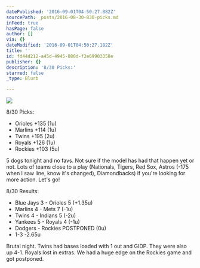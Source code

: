 ```yaml
---
datePublished: '2016-09-01T04:50:27.882Z'
sourcePath: _posts/2016-08-30-830-picks.md
inFeed: true
hasPage: false
author: []
via: {}
dateModified: '2016-09-01T04:50:27.182Z'
title: ''
id: fd44d212-a45d-4945-880d-f2e69903358e
publisher: {}
description: '8/30 Picks:'
starred: false
_type: Blurb

---
```

![](https://the-grid-user-content.s3-us-west-2.amazonaws.com/dc7f55c2-850b-4ed3-a3bd-72de9d052e51.jpg)

8/30 Picks:

* Orioles +135 (1u)
* Marlins +114 (1u)
* Twins +195 (2u)
* Royals +126 (1u)
* Rockies +103 (5u)

5 dogs tonight and no favs. Not sure if the model has had that happen yet or not. Lots of teams close to a play (Nationals, Tigers, Red Sox, Astros (-175 when I saw line, know it's changed), Diamondbacks) if you're looking for more action. Let's go!

8/30 Results:

* Blue Jays 3 - Orioles 5 (+1.35u)
* Marlins 4 - Mets 7 (-1u)
* Twins 4 - Indians 5 (-2u)
* Yankees 5 - Royals 4 (-1u)
* Dodgers - Rockies POSTPONED (0u)
* 1-3 -2.65u

Brutal night. Twins had bases loaded with 1 out and GIDP. They were also up 4-1\. Royals lost in extras. We had a huge edge on the Rockies game and got postponed.